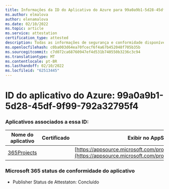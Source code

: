```yaml
---
title: Informações da ID do Aplicativo do Azure para 99a0a9b1-5d28-45df-9f99-792a32795f4
ms.author: elmalova
author: elenamalova
ms.date: 02/10/2022
ms.topic: article
ms.service: attestation
certification_type: attested
description: Todas as informações de segurança e conformidade disponíveis para 99a0a9b1-5d28-45df-9f99-792a32795f4.
ms.openlocfilehash: c0ba003d64ea70fcecf6f4a67b452048f705b35b
ms.sourcegitcommit: c7d072ca68760947ef4d531b740550b3236c3c94
ms.translationtype: MT
ms.contentlocale: pt-BR
ms.lasthandoff: 02/10/2022
ms.locfileid: "62513445"
---
```

# <a name="azure-app-id-99a0a9b1-5d28-45df-9f99-792aa32795f4"></a>ID do aplicativo do Azure: 99a0a9b1-5d28-45df-9f99-792a32795f4


### <a name="apps-associated-with-this-id"></a>Aplicativos associados a essa ID:
| **Nome do aplicativo** | **Certificado** | **Exibir no AppSource** |
|--------------|---------------|-----------------------|
| [365Projects](https://docs.microsoft.com/microsoft-365-app-certification/forward/WA200002160) |  | [https://appsource.microsoft.com/product/office/WA200002160](https://appsource.microsoft.com/product/office/WA200002160) |

### <a name="microsoft-365-app-compliance-status"></a>Microsoft 365 status de conformidade do aplicativo
- Publisher Status de Attestaton: Concluído
